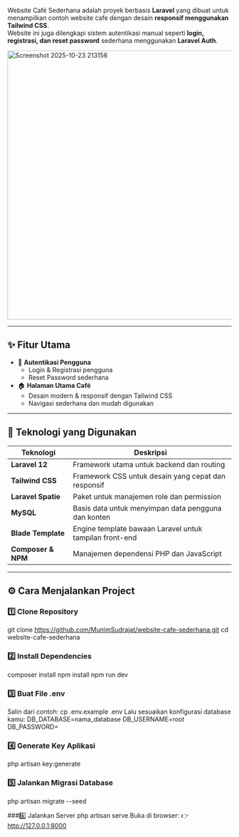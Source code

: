 Website Café Sederhana adalah proyek berbasis **Laravel** yang dibuat untuk menampilkan contoh website cafe dengan desain **responsif menggunakan Tailwind CSS**.  
Website ini juga dilengkapi sistem autentikasi manual seperti **login, registrasi, dan reset password** sederhana menggunakan  **Laravel Auth**.

<img width="1351" height="604" alt="Screenshot 2025-10-23 213156" src="https://github.com/user-attachments/assets/30c46fdf-0ee9-443e-9ee6-0088ff478da2" />

---

## ✨ Fitur Utama
- 🔐 **Autentikasi Pengguna**
  - Login & Registrasi pengguna
  - Reset Password sederhana
- 🏠 **Halaman Utama Café**
  - Desain modern & responsif dengan Tailwind CSS
  - Navigasi sederhana dan mudah digunakan

---

## 🧰 Teknologi yang Digunakan
| Teknologi | Deskripsi |
|------------|------------|
| **Laravel 12** | Framework utama untuk backend dan routing |
| **Tailwind CSS** | Framework CSS untuk desain yang cepat dan responsif |
| **Laravel Spatie** | Paket untuk manajemen role dan permission |
| **MySQL** | Basis data untuk menyimpan data pengguna dan konten |
| **Blade Template** | Engine template bawaan Laravel untuk tampilan front-end |
| **Composer & NPM** | Manajemen dependensi PHP dan JavaScript |

---

## ⚙️ Cara Menjalankan Project

### 1️⃣ Clone Repository
git clone https://github.com/MunimSudrajat/website-cafe-sederhana.git
cd website-cafe-sederhana

### 2️⃣ Install Dependencies
composer install
npm install
npm run dev

### 3️⃣ Buat File .env
Salin dari contoh:
cp .env.example .env
Lalu sesuaikan konfigurasi database kamu:
DB_DATABASE=nama_database
DB_USERNAME=root
DB_PASSWORD=

### 4️⃣ Generate Key Aplikasi
php artisan key:generate

### 5️⃣ Jalankan Migrasi Database
php artisan migrate --seed

###6️⃣ Jalankan Server
php artisan serve
Buka di browser:
👉 http://127.0.0.1:8000

